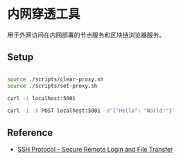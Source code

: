 # 内网穿透工具

用于外网访问在内网部署的节点服务和区块链浏览器服务。

## Setup

```bash

source ./scripts/clear-proxy.sh
source ./scripts/set-proxy.sh

curl -i localhost:5001

curl -i -X POST localhost:5001 -d'{"Hello": "World!"}'

```

## Reference

- [SSH Protocol – Secure Remote Login and File Transfer](https://www.ssh.com/academy/ssh/protocol)
